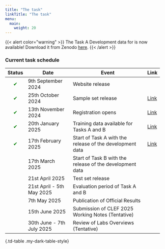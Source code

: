 ```yaml
---
title: "The task"
linkTitle: "The task"
menu:
  main:
    weight: 20
---
```


{{< alert color="warning" >}}<i class="fas fa-exclamation-triangle"></i> The Task A Development data for is now available! Download it from Zenodo [here](https://doi.org/10.5281/zenodo.14002665).
{{< /alert >}}

### Current task schedule

| Status | Date                            | Event                                                       | Link |
|--------|---------------------------------|-------------------------------------------------------------|------|
|<div style="text-align: center; color: green;">&#10004;</div> | 9th September 2024 | Website release |  |
|<div style="text-align: center; color: green;">&#10004;</div> | 25th October 2024               | Sample set  release                                    | [Link](https://doi.org/10.5281/zenodo.14002665) |
|<div style="text-align: center; color: green;">&#10004;</div> | 13th November 2024              | Registration opens                                           | [Link](https://clef2025-labs-registration.dei.unipd.it/) |
|<div style="text-align: center; color: green;">&#10004;</div> | 20th January 2025               | Training data available for Tasks A and B                    |  [Link](https://doi.org/10.5281/zenodo.14002665) |
|<div style="text-align: center; color: green;">&#10004;</div> | 17th February 2025              | Start of Task A with the release of the development data     | [Link](https://doi.org/10.5281/zenodo.14002665)  |
|        | 17th March 2025                 | Start of Task B with the release of the development data     |  | 
|        | 21st April 2025                     | Test set release    |  | 
|        | 21st April - 5th May 2025       | Evaluation period of Task A and B                            |  | 
|        | 7th May 2025                    | Publication of Official Results                              |  | 
|        | 15th June 2025                  | Submission of CLEF 2025 Working Notes (Tentative)             |  | 
|        | 30th June - 7th July 2025       | Review of Labs Overviews (Tentative)                         |   | 

{.td-table  .my-dark-table-style}

